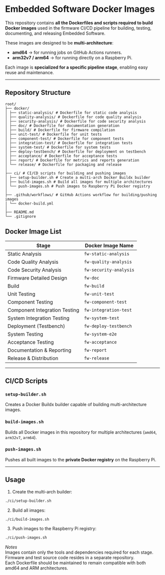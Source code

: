 # Embedded Software Docker Images

This repository contains **all the Dockerfiles and scripts required to build Docker images** used in the firmware CI/CD pipeline for building, testing, documenting, and releasing Embedded Software.  

These images are designed to be **multi-architecture**:
- **amd64** → for running jobs on GitHub Actions runners.
- **arm32v7 / arm64** → for running directly on a Raspberry Pi.

Each image is **specialized for a specific pipeline stage**, enabling easy reuse and maintenance.

---

## Repository Structure

```
root/
├── docker/
│ ├── static-analysis/ # Dockerfile for static code analysis
│ ├── quality-analysis/ # Dockerfile for code quality analysis
│ ├── security-analysis/ # Dockerfile for code security analysis
│ ├── doc/ # Dockerfile for documentation generation
│ ├── build/ # Dockerfile for firmware compilation
│ ├── unit-test/ # Dockerfile for unit tests
│ ├── component-test/ # Dockerfile for component tests
│ ├── integration-test/ # Dockerfile for integration tests
│ ├── system-test/ # Dockerfile for system tests
│ ├── deploy-testbench/ # Dockerfile for deployment on testbench
│ ├── acceptance/ # Dockerfile for acceptance tests
│ ├── report/ # Dockerfile for metrics and reports generation
│ └── release/ # Dockerfile for packaging and release
│
├── ci/ # CI/CD scripts for building and pushing images
│ ├── setup-builder.sh # Create a multi-arch Docker Buildx builder
│ ├── build-images.sh # Build all images for multiple architectures
│ └── push-images.sh # Push images to Raspberry Pi Docker registry
│
├── .github/workflows/ # GitHub Actions workflow for building/pushing images
│ └── docker-build.yml
│
├── README.md
└── .gitignore
```

## Docker Image List

| Stage | Docker Image Name |
|-------|----------------|
| Static Analysis | `fw-static-analysis` |
| Code Quality Analysis | `fw-quality-analysis` |
| Code Security Analysis | `fw-security-analysis` |
| Firmware Detailed Design | `fw-doc` |
| Build | `fw-build` |
| Unit Testing | `fw-unit-test` |
| Component Testing | `fw-component-test` |
| Component Integration Testing | `fw-integration-test` |
| System Integration Testing | `fw-system-test` |
| Deployment (Testbench) | `fw-deploy-testbench` |
| System Testing | `fw-system-e2e` |
| Acceptance Testing | `fw-acceptance` |
| Documentation & Reporting | `fw-report` |
| Release & Distribution | `fw-release` |

---

## CI/CD Scripts

### `setup-builder.sh`
Creates a Docker Buildx builder capable of building multi-architecture images.

### `build-images.sh`
Builds all Docker images in this repository for multiple architectures (`amd64`, `arm32v7`, `arm64`).

### `push-images.sh`
Pushes all built images to the **private Docker registry** on the Raspberry Pi.

---

## Usage

1. Create the multi-arch builder:
```bash
./ci/setup-builder.sh
```

2. Build all images:

```bash
./ci/build-images.sh
```

3. Push images to the Raspberry Pi registry:
```bash
./ci/push-images.sh
```
*Notes*   
Images contain only the tools and dependencies required for each stage.  
Firmware and test source code resides in a separate repository.  
Each Dockerfile should be maintained to remain compatible with both amd64 and ARM architectures.  
